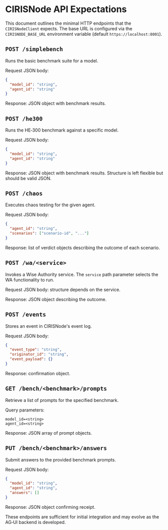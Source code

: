 # CIRISNode API Expectations

This document outlines the minimal HTTP endpoints that the `CIRISNodeClient`
expects. The base URL is configured via the `CIRISNODE_BASE_URL` environment
variable (default `https://localhost:8001`).

## `POST /simplebench`

Runs the basic benchmark suite for a model.

Request JSON body:

```json
{
  "model_id": "string",
  "agent_id": "string"
}
```

Response: JSON object with benchmark results.

## `POST /he300`

Runs the HE‑300 benchmark against a specific model.

Request JSON body:

```json
{
  "model_id": "string",
  "agent_id": "string"
}
```

Response: JSON object with benchmark results. Structure is left flexible but
should be valid JSON.

## `POST /chaos`

Executes chaos testing for the given agent.

Request JSON body:

```json
{
  "agent_id": "string",
  "scenarios": ["scenario-id", "..."]
}
```

Response: list of verdict objects describing the outcome of each scenario.

## `POST /wa/<service>`

Invokes a Wise Authority service. The `service` path parameter selects the WA
functionality to run.

Request JSON body: structure depends on the service.

Response: JSON object describing the outcome.

## `POST /events`

Stores an event in CIRISNode's event log.

Request JSON body:

```json
{
  "event_type": "string",
  "originator_id": "string",
  "event_payload": {}
}
```

Response: confirmation object.

## `GET /bench/<benchmark>/prompts`

Retrieve a list of prompts for the specified benchmark.

Query parameters:

```text
model_id=<string>
agent_id=<string>
```

Response: JSON array of prompt objects.

## `PUT /bench/<benchmark>/answers`

Submit answers to the provided benchmark prompts.

Request JSON body:

```json
{
  "model_id": "string",
  "agent_id": "string",
  "answers": []
}
```

Response: JSON object confirming receipt.

These endpoints are sufficient for initial integration and may evolve as the
AG‑UI backend is developed.

